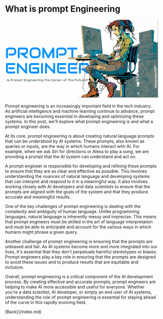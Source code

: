 # What is prompt Engineering

<img src="prompt.png" style="width:5.40278in;height:2.70139in"  />

Prompt engineering is an increasingly important field in the tech
industry. As artificial intelligence and machine learning continue to
advance, prompt engineers are becoming essential in developing and
optimizing these systems. In this post, we'll explore what prompt
engineering is and what a prompt engineer does.

At its core, prompt engineering is about creating natural language
prompts that can be understood by AI systems. These prompts, also known
as queries or inputs, are the way in which humans interact with AI. For
example, when we ask Siri for directions or Alexa to play a song, we are
providing a prompt that the AI system can understand and act on.

A prompt engineer is responsible for developing and refining these
prompts to ensure that they are as clear and effective as possible. This
involves understanding the nuances of natural language and developing
systems that can interpret and respond to it in a meaningful way. It
also involves working closely with AI developers and data scientists to
ensure that the prompts are aligned with the goals of the system and
that they produce accurate and meaningful results.

One of the key challenges of prompt engineering is dealing with the
complexity and ambiguity of human language. Unlike programming
languages, natural language is inherently messy and imprecise. This
means that prompt engineers must be skilled in the art of language
interpretation and must be able to anticipate and account for the
various ways in which humans might phrase a given query.

Another challenge of prompt engineering is ensuring that the prompts are
unbiased and fair. As AI systems become more and more integrated into
our lives, it's essential that they don't perpetuate harmful stereotypes
or biases. Prompt engineers play a key role in ensuring that the prompts
are designed to avoid these issues and to produce results that are
equitable and inclusive.

Overall, prompt engineering is a critical component of the AI
development process. By creating effective and accurate prompts, prompt
engineers are helping to make AI more accessible and useful for
everyone. Whether you're a data scientist, AI developer, or simply an
end user of AI systems, understanding the role of prompt engineering is
essential for staying ahead of the curve in this rapidly evolving field.

[Back}(/index.md)
